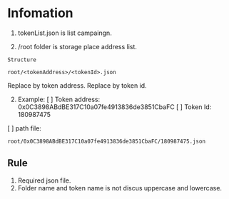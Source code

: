 # Infomation

1. tokenList.json is list campaingn.

2. /root folder is storage place address list.

`Structure`
```
root/<tokenAddress>/<tokenId>.json
```
Replace <tokenAddress> by token address.
Replace <tokenId> by token id.
  
2. Example: 
[ ] Token address: 0x0C3898ABdBE317C10a07fe4913836de3851CbaFC
[ ] Token Id: 180987475
  
[ ] path file: 
```
root/0x0C3898ABdBE317C10a07fe4913836de3851CbaFC/180987475.json
```

## Rule

1. Required json file.
2. Folder name and token name is not discus uppercase and lowercase.
